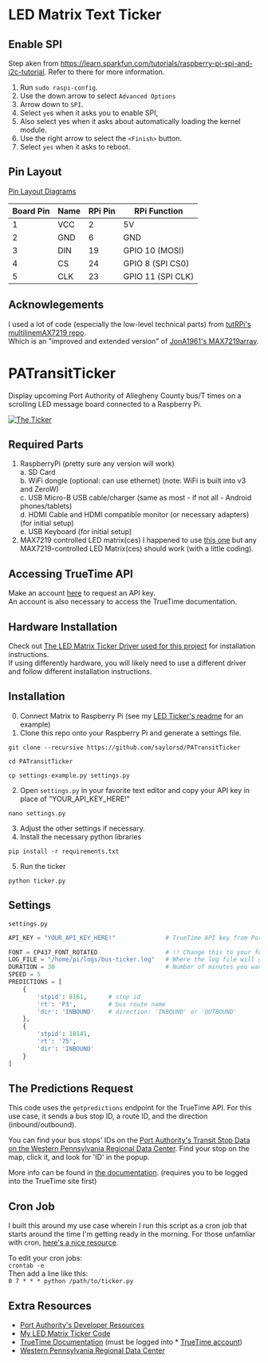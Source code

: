 # LED Matrix Text Ticker

## Enable SPI
Step aken from https://learn.sparkfun.com/tutorials/raspberry-pi-spi-and-i2c-tutorial. Refer to there for more information.

1. Run `sudo raspi-config`.  
2. Use the down arrow to select `Advanced Options`  
3. Arrow down to `SPI`.  
4. Select `ye`s when it asks you to enable SPI,  
5. Also select yes when it asks about automatically loading the kernel module.  
6. Use the right arrow to select the `<Finish>` button.  
7. Select `yes` when it asks to reboot.  

## Pin Layout
[Pin Layout Diagrams](https://pinout.xyz)

| Board Pin | Name | RPi Pin | RPi Function      |
|-----------|------|---------|-------------------|
| 1         | VCC  | 2       | 5V                |
| 2         | GND  | 6       | GND               |
| 3         | DIN  | 19      | GPIO 10 (MOSI)    |
| 4         | CS   | 24      | GPIO 8 (SPI CS0)  |
| 5         | CLK  | 23      | GPIO 11 (SPI CLK) |



## Acknowlegements  

I used a lot of code (especially the low-level technical parts) from [tutRPi's multilinemAX7219 repo](https://github.com/tutRPi/multilineMAX7219).  
Which is an "improved and extended version" of [JonA1961's MAX7219array]( https://github.com/JonA1961/MAX7219array).  

# PATransitTicker
Display upcoming Port Authority of Allegheny County bus/T times on a scrolling LED message board connected to a Raspberry Pi.

[![The Ticker](http://img.youtube.com/vi/KYl46gl7y2Y/0.jpg)](http://www.youtube.com/watch?v=KYl46gl7y2Y)


## Required Parts
1. RaspberryPi (pretty sure any version will work)  
  a. SD Card  
  b. WiFi dongle (optional: can use ethernet) (note: WiFi is built into v3 and ZeroW)  
  c. USB Micro-B USB cable/charger (same as most - if not all - Android phones/tablets)  
  d. HDMI Cable and HDMI compatible monitor (or necessary adapters) (for initial setup)  
  e. USB Keyboard (for initial setup)
2. MAX7219 controlled LED matrix(ces) I happened to use [this one](https://www.amazon.com/gp/product/B01EJ1AFW8/ref=oh_aui_detailpage_o01_s00?ie=UTF8&psc=1) but any MAX7219-controlled LED Matrix(ces) should work (with a little coding).


## Accessing TrueTime API
Make an account [here](http://realtime.portauthority.org/bustime/createAccount.jsp) to request an API key.  
An account is also necessary to access the TrueTime documentation.

## Hardware Installation
Check out [The LED Matrix Ticker Driver used for this project](https://github.com/saylorsd/led-matrix-ticker) for installation instructions.  
If using differently hardware, you will likely need to use a different driver and follow different installation instructions.

## Installation
0. Connect Matrix to Raspberry Pi (see my [LED Ticker's readme](https://github.com/saylorsd/led-matrix-ticker) for an example)
1. Clone this repo onto your Raspberry Pi and generate a settings file.  
  ```
  git clone --recursive https://github.com/saylorsd/PATransitTicker
 
  cd PATransitTicker
 
  cp settings-example.py settings.py
  ```
2. Open `settings.py` in your favorite text editor and copy your API key in place of "YOUR_API_KEY_HERE!"  
  ```
  nano settings.py
  ```
3. Adjust the other settings if necessary.
4. Install the necessary python libraries  
  ``` 
  pip install -r requirements.txt  
  ```
5. Run the ticker
  ```
  python ticker.py
  ```
  
  
## Settings
`settings.py`
```python
API_KEY = "YOUR_API_KEY_HERE!"              # TrueTime API key from Port Authority

FONT = CP437_FONT_ROTATED                   # !! Change this to your font of choice (be sure to import it above!)
LOG_FILE = "/home/pi/logs/bus-ticker.log"   # Where the log file will go.  Use Falsey value to log to stdout
DURATION = 30                               # Number of minutes you want it to run for
SPEED = 5
PREDICTIONS = [
    {
        'stpid': 8161,      # stop id
        'rt': 'P3',         # bus route name
        'dir': 'INBOUND'    # direction: 'INBOUND' or 'OUTBOUND'
    },
    {
        'stpid': 18141,
        'rt': '75',
        'dir': 'INBOUND'
    }
]
```


## The Predictions Request
This code uses the `getpredictions` endpoint for the TrueTime API.  For this use case, it sends a bus stop ID, a route ID, and the direction (inbound/outbound).  

You can find your bus stops' IDs on the [Port Authority's Transit Stop Data on the Western Pennsylvania Regional Data Center](https://data.wprdc.org/dataset/port-authority-of-allegheny-county-transit-stops). Find your stop on the map, click it, and look for 'ID' in the popup.

More info can be found in [the documentation](http://realtime.portauthority.org/bustime/apidoc/v1/main.jsp?section=predictions.jsp). (requires you to be logged into the TrueTime site first)


## Cron Job
I built this around my use case wherein I run this script as a cron job that starts around the time I'm getting ready in the morning. For those unfamliar with cron, [here's a nice resource](http://www.adminschoice.com/crontab-quick-reference).  

To edit your cron jobs:  
`crontab -e`  
Then add a line like this:  
`0 7 * * * python /path/to/ticker.py`  


## Extra Resources
* [Port Authority's Developer Resources](http://www.portauthority.org/paac/CompanyInfoProjects/DeveloperResources.aspx)  
* [My LED Matrix Ticker Code](https://github.com/saylorsd/led-matrix-ticker)  
* [TrueTime Documentation](http://realtime.portauthority.org/bustime/apidoc/v1/main.jsp?section=documentation.jsp) (must be logged into * [TrueTime account](http://realtime.portauthority.org/bustime/updateDeveloper.jsp))
* [Western Pennsylvania Regional Data Center](https://www.wprdc.org)
